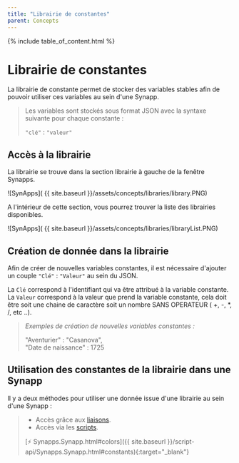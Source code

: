 ```yaml
---
title: "Librairie de constantes"
parent: Concepts
---
```


{% include table_of_content.html %}

# Librairie de constantes

La librairie de constante permet de stocker des variables stables afin de pouvoir utiliser ces variables au sein d'une Synapp.

>Les variables sont stockés sous format JSON avec la syntaxe suivante pour chaque constante :
>
>`"clé"` : `"valeur"`

## Accès à la librairie

La librairie se trouve dans la section librairie à gauche de la fenêtre Synapps.

![SynApps]( {{ site.baseurl }}/assets/concepts/libraries/library.PNG)

A l'intérieur de cette section, vous pourrez trouver la liste des librairies disponibles.

![SynApps]( {{ site.baseurl }}/assets/concepts/libraries/libraryList.PNG)


## Création de donnée dans la librairie

Afin de créer de nouvelles variables constantes, il est nécessaire d'ajouter un couple `"Clé"` : `"Valeur"` au sein du JSON.

La `Clé` correspond à l'identifiant qui va être attribué à la variable constante.
<br>
La `Valeur` correspond à la valeur que prend la variable constante, cela doit être soit une chaine de caractère soit un nombre SANS OPERATEUR ( +, -, *, /, etc ..).

>*Exemples de création de nouvelles variables constantes :*
>
>"Aventurier" : "Casanova",<br>
>"Date de naissance" : 1725

## Utilisation des constantes de la librairie dans une Synapp

Il y a deux méthodes pour utiliser une donnée issue d'une librairie au sein d'une Synapp :

>- Accès grâce aux [liaisons](binding.md).
>- Accès via les [scripts](scripts/index.md).
>
>[⚡ Synapps.Synapp.html#colors]({{ site.baseurl }}/script-api/Synapps.Synapp.html#constants){:target="_blank"}
